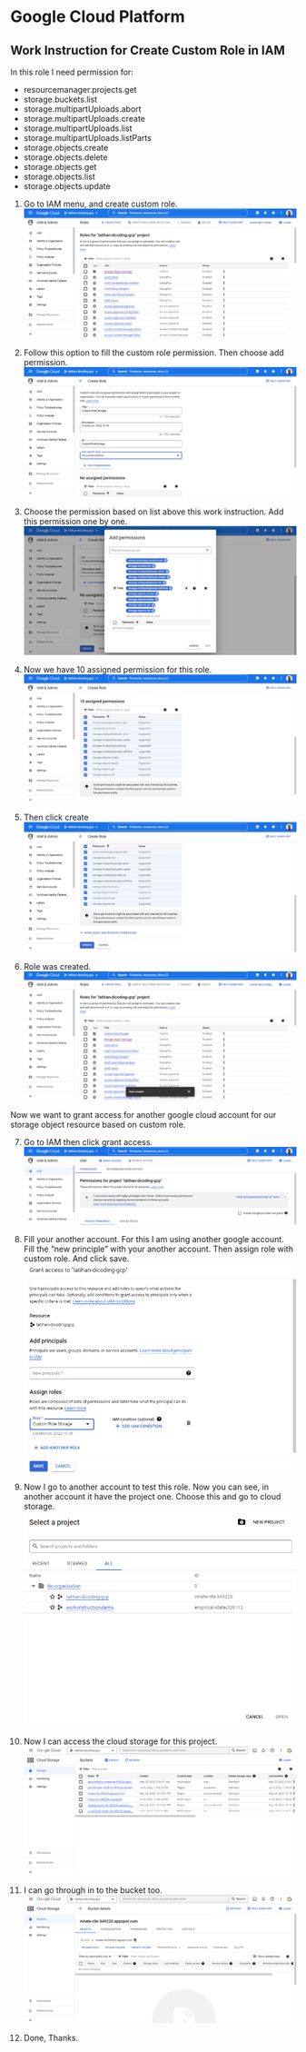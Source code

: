 # Google Cloud Platform

## Work Instruction for Create Custom Role in IAM

In this role I need permission for:
- resourcemanager.projects.get
- storage.buckets.list
- storage.multipartUploads.abort
- storage.multipartUploads.create
- storage.multipartUploads.list
- storage.multipartUploads.listParts
- storage.objects.create
- storage.objects.delete
- storage.objects.get
- storage.objects.list
- storage.objects.update

1. Go to IAM menu, and create custom role. 
<br> ![Capture](Material/1.png) <br>

2. Follow this option to fill the custom role permission. Then choose add permission.
<br> ![Capture](Material/2.png) <br>

3. Choose the permission based on list above this work instruction. Add this permission one by one.
<br> ![Capture](Material/3.png) <br>

4. Now we have 10 assigned permission for this role.
<br> ![Capture](Material/4.png) <br>

5. Then click create
<br> ![Capture](Material/5.png) <br>

6. Role was created.
<br> ![Capture](Material/6.png) <br>

Now we want to grant access for another google cloud account for our storage object resource based on custom role.

7. Go to IAM then click grant access.
<br> ![Capture](Material/7.png) <br>

8. Fill your another account. For this I am using another google account. Fill the “new principle” with your another account. Then assign role with custom role. And click save.
<br> ![Capture](Material/8.png) <br>

9. Now I go to another account to test this role. Now you can see, in another account it have the project one. Choose this and go to cloud storage.
<br> ![Capture](Material/9.png) <br>

10. Now I can access the cloud storage for this project.
<br> ![Capture](Material/10.png) <br>

11. I can go through in to the bucket too.
<br> ![Capture](Material/11.png) <br>

12. Done, Thanks.
